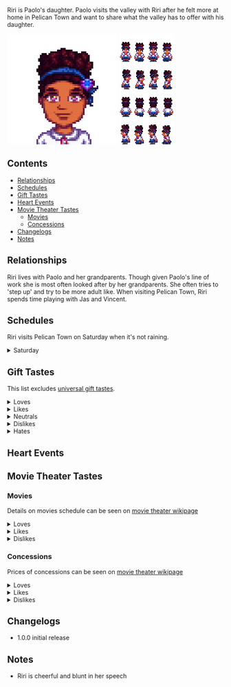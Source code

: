 Riri is Paolo's daughter. Paolo visits the valley with Riri after he felt more at home in Pelican Town and want to share what the valley has to offer with his daughter.

![](Images/Riri_portrait.png) ![](Images/Riri_sprites.png)

## Contents

* [Relationships](#relationships)
* [Schedules](#schedules)
* [Gift Tastes](#gift-tastes)
* [Heart Events](#heart-events)
* [Movie Theater Tastes](#movie-theater-tastes)
  * [Movies](#movies)
  * [Concessions](#concessions)
* [Changelogs](#changelogs)
* [Notes](#notes)

## Relationships

Riri lives with Paolo and her grandparents. Though given Paolo's line of work she is most often looked after by her grandparents. She often tries to 'step up' and try to be more adult like. When visiting Pelican Town, Riri spends time playing with Jas and Vincent.

## Schedules

Riri visits Pelican Town on Saturday when it's not raining.
<details>
  <summary>Saturday</summary>
  <b>Play Time</b>
  <table>
   <tr><th>Time</th><th>Location</th></tr>
   <tr><td>09.00</td><td>From inside the bus goes to meet the town's children near the graveyard</td></tr>
   <tr><td>12.00</td><td>Goes to play on the playground</td></tr>
   <tr><td>17.00</td><td>Goes to bus stop to catch a ride home</td></tr>
  </table>
</details>

## Gift Tastes

This list excludes [universal gift tastes](https://stardewvalleywiki.com/Friendship#Universal_Gifts).
<details>
  <summary>Loves</summary>
  <ul>
    <li><a href="https://stardewvalleywiki.com/Banana_Pudding">Banana Pudding</a></li>
    <li><a href="https://stardewvalleywiki.com/Blue_Jazz">Blue Jazz</a></li>
    <li><a href="https://stardewvalleywiki.com/Glazed_Yam">Glazed Yam</a></li>
    <li><a href="https://stardewvalleywiki.com/Poppyseed_Muffin">Poppyseed Muffin</a></li>
    <li><a href="https://stardewvalleywiki.com/Mango_Sticky_Rice">Mango Sticky Rice</a></li>
  </ul>
</details>
<details>
  <summary>Likes</summary>
  <ul>
    <li><a href="https://stardewvalleywiki.com/Coconut">Coconut</a></li>
    <li><a href="https://stardewvalleywiki.com/Coconut">Sugar</a></li>
  </ul>
</details>
<details>
  <summary>Neutrals</summary>
  <ul>
    <li>All milk</li>
  </ul>
</details>
<details>
  <summary>Dislikes</summary>
  <ul>
    <li><a href="https://stardewvalleywiki.com/Blackberry">Blackberry</a></li>
    <li><a href="https://stardewvalleywiki.com/Triple_Shot_Espresso">Triple Shot Espresso</a></li>
    <li><a href="https://stardewvalleywiki.com/Coffee">Coffee</a></li>
  </ul>
</details>
<details>
  <summary>Hates</summary>
  <ul>
    <li><a href="https://stardewvalleywiki.com/Rabbit%27s_Foot">Rabbit's Foot</a></li>
  </ul>
</details>

## Heart Events

## Movie Theater Tastes

### Movies

Details on movies schedule can be seen on [movie theater wikipage](https://stardewvalleywiki.com/Movie_Theater#Movies)
<details>
  <summary>Loves</summary>
  <ul>
    <li>The Brave Little Sapling</li>
    <li>It Howls In The Rain</li>
    <li>Wumbus</li>
  </ul>
</details>

<details>
  <summary>Likes</summary>
  <ul>
    <li>Journey Of The Prairie King: The Motion Picture</li>
  </ul>
</details>

<details>
  <summary>Dislikes</summary>
  <ul>
    <li>The Miracle At Coldstar Ranch</li>
    <li>Mysterium</li>
    <li>Natural Wonders: Exploring Our Vibrant World</li>
    <li>The Zuzu City Express</li>
  </ul>
</details>

### Concessions

Prices of concessions can be seen on [movie theater wikipage](https://stardewvalleywiki.com/Movie_Theater#Concessions)
<details>
  <summary>Loves</summary>
  <ul>
    <li>Fries</li>
    <li>Ice Cream Sandwich</li>
    <li>Nachos</li>
    <li>Salmon Burger</li>
    <li>Stardrop Sorbet</li>
  </ul>
</details>

<details>
  <summary>Likes</summary>
  <ul>
    <li>Personal Pizza</li>
    <li>Panzanella Salad</li>
    <li>Apple Slices</li>
    <li>Cappuccino Mousse Cake</li>
    <li>Chocolate Popcorn</li>
    <li>Popcorn</li>
    <li>Sour Slimes</li>
    <li>Salted Peanuts</li>
    <li>Sour Slimes</li>
    <li>Truffle Popcorn</li>
  </ul>
</details>

<details>
  <summary>Dislikes</summary>
  <ul>
    <li>Black Licorice</li>
    <li>Cotton Candy</li>
    <li>Hummus Snack Pack</li>
    <li>Jasmine Tea</li>
    <li>Jawbreaker</li>
    <li>Joja Cola</li>
    <li>JojaCorn</li>
    <li>Kale Smoothie</li>
    <li>Rock Candy</li>
    <li>Star Cookie</li>
  </ul>
</details>

## Changelogs

* 1.0.0 initial release

## Notes

* Riri is cheerful and blunt in her speech
